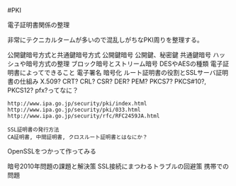 #PKI

電子証明書関係の整理

非常にテクニカルタームが多いので混乱しがちなPKI周りを整理する。

公開鍵暗号方式と共通鍵暗号方式
	公開鍵暗号
		公開鍵、秘密鍵
	共通鍵暗号
	ハッシュや暗号方式の整理
		ブロック暗号とストリーム暗号
		DESやAESの種類
	電子証明書によってできること
		電子署名
		暗号化
ルート証明書の役割とSSLサーバ証明書の仕組み
	X.509? CRT? CRL? CSR? DER? PEM? PKCS7? PKCS#10?, PKCS12? pfx?ってなに？

	http://www.ipa.go.jp/security/pki/index.html
	http://www.ipa.go.jp/security/pki/033.html
	http://www.ipa.go.jp/security/rfc/RFC2459JA.html

	SSL証明書の発行方法
	CA証明書, 中間証明書, クロスルート証明書とはなにか？
OpenSSLをつかって作ってみる


暗号2010年問題の課題と解決策
SSL接続にまつわるトラブルの回避策
	携帯での問題
